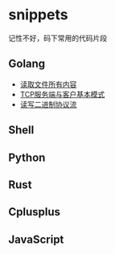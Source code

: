 # snippets
记性不好，码下常用的代码片段

## Golang
- [读取文件所有内容](golang.md#读取文件所有内容)
- [TCP服务端与客户基本模式](golang.md#TCP服务端与客户基本模式)
- [读写二进制协议流](golang.md#读写二进制协议流)

## Shell

## Python

## Rust

## Cplusplus

## JavaScript
